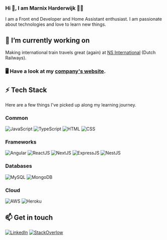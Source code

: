 ### Hi 👋, I am Marnix Harderwijk 👨‍💻

I am a Front end Developer and Home Assistant enthusiast. I am passionate about technologies and love to learn new things.

## 🔭 I’m currently working on

Making international train travels great (again) at [NS International](https://www.nsinternational.com) (Dutch Railways).

### 🖥️ Have a look at my [company's website](https://www.rocketsciencebv.nl/).

## ⚡ Tech Stack

Here are a few things I've picked up along my learning journey.

### Common
![JavaScript](https://img.shields.io/badge/JavaScript-F7DF1E?style=for-the-badge&logo=javascript&logoColor=black) ![TypeScript](https://img.shields.io/badge/TypeScript-007ACC?style=for-the-badge&logo=typescript&logoColor=white) ![HTML](https://img.shields.io/badge/HTML5-E34F26?style=for-the-badge&logo=html5&logoColor=white) ![CSS](https://img.shields.io/badge/CSS-239120?&style=for-the-badge&logo=css3&logoColor=white)

### Frameworks
![Angular](https://img.shields.io/badge/Angular-DD0031?style=for-the-badge&logo=angular&logoColor=white)
![ReactJS](https://img.shields.io/badge/React-61DAFB?style=for-the-badge&logo=react&logoColor=white)
![NextJS](https://img.shields.io/badge/NextJs-FFFFFF?style=for-the-badge&logo=nextjs&logoColor=black)
![ExpressJS](https://img.shields.io/badge/Express.js-404D59?style=for-the-badge&logo=express)
![NestJS](https://img.shields.io/badge/nestjs%20-%23E0234E.svg?&style=for-the-badge&logo=nestjs&logoColor=white)

### Databases
![MySQL](https://img.shields.io/badge/MySQL-00000F?style=for-the-badge&logo=mysql&logoColor=white)
![MongoDB](https://img.shields.io/badge/MongoDB-4EA94B?style=for-the-badge&logo=mongodb&logoColor=white)

### Cloud
![AWS](https://img.shields.io/badge/Amazonaws-232F3E?style=for-the-badge&logo=amazonaws&logoColor=white)
![Heroku](https://img.shields.io/badge/Heroku-430098?style=for-the-badge&logo=heroku&logoColor=white)

## 📫 Get in touch
[![LinkedIn](https://img.shields.io/badge/LinkedIn-0077B5?style=for-the-badge&logo=linkedin&logoColor=white)](https://in.linkedin.com/in/mrpharderwijk) [![StackOverlow](https://img.shields.io/badge/LinkedIn-0077B5?style=for-the-badge&logo=linkedin&logoColor=white)](https://stackoverflow.com/u/2544348)


